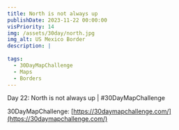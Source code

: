 ```yaml
---
title: North is not always up
publishDate: 2023-11-22 00:00:00
visPriority: 14
img: /assets/30day/north.jpg
img_alt: US Mexico Border
description: |
  
tags:
  - 30DayMapChallenge
  - Maps
  - Borders
---
```


Day 22: North is not always up | #30DayMapChallenge



30DayMapChallenge:  [https://30daymapchallenge.com/](https://30daymapchallenge.com/)